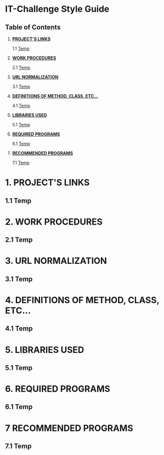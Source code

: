 # IT-Challenge Style Guide

## Table of Contents

1. [**PROJECT'S LINKS**](#1-project's-links)

   1.1 [Temp](#11-temp)

2. [**WORK PROCEDURES**](#2-work-procedures)

   2.1 [Temp](#21-temp)

3. [**URL NORMALIZATION**](#3-url-normalization)

   3.1 [Temp](#31-temp)

4. [**DEFINITIONS OF METHOD, CLASS, ETC...**](#4-definitions-of-method,-class,-etc...)

   4.1 [Temp](#41-temp)
   
5. [**LIBRARIES USED**](#5-libraries-used)

   5.1 [Temp](#51-temp)

6. [**REQUIRED PROGRAMS**](#6-required-programs)

   6.1 [Temp](#61-temp)

7. [**RECOMMENDED PROGRAMS**](#7-recommended-programs)

   7.1 [Temp](#71-temp)



# 1. PROJECT'S LINKS

## 1.1 Temp

# 2. WORK PROCEDURES

## 2.1 Temp

# 3. URL NORMALIZATION

## 3.1 Temp

# 4. DEFINITIONS OF METHOD, CLASS, ETC...

## 4.1 Temp

# 5. LIBRARIES USED

## 5.1 Temp

# 6. REQUIRED PROGRAMS

## 6.1 Temp

# 7 RECOMMENDED PROGRAMS

## 7.1 Temp

